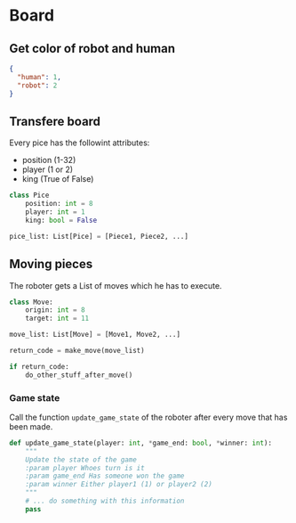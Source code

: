 # Board

## Get color of robot and human

```json
{
  "human": 1,
  "robot": 2
}
```

## Transfere board

Every pice has the followint attributes:

+ position (1-32)
+ player (1 or 2)
+ king (True of False)

```python
class Pice
    position: int = 8
    player: int = 1
    king: bool = False

pice_list: List[Pice] = [Piece1, Piece2, ...]

```

## Moving pieces

The roboter gets a List of moves which he has to execute.

```python
class Move:
    origin: int = 8
    target: int = 11

move_list: List[Move] = [Move1, Move2, ...]

return_code = make_move(move_list)

if return_code:
    do_other_stuff_after_move()
```

### Game state

Call the function `update_game_state` of the roboter after every move that has been made.

```python
def update_game_state(player: int, *game_end: bool, *winner: int):
    """
    Update the state of the game
    :param player Whoes turn is it
    :param game_end Has someone won the game
    :param winner Either player1 (1) or player2 (2)
    """
    # ... do something with this information
    pass

```
